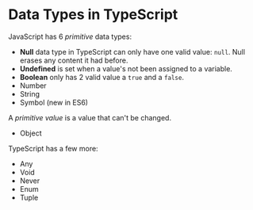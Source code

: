 # Data Types in TypeScript

JavaScript has 6 *primitive* data types:

* **Null** data type in TypeScript can only have one valid value: `null`. Null erases any content it had before.
* **Undefined** is set when a value's not been assigned to a variable.
* **Boolean** only has 2 valid value a `true` and a `false`. 
* Number
* String
* Symbol (new in ES6)

A *primitive value* is a value that can't be changed.

* Object

TypeScript has a few more:

* Any
* Void
* Never
* Enum
* Tuple